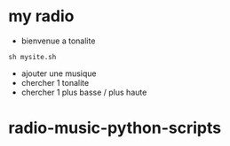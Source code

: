 # my radio


- bienvenue a tonalite
```
sh mysite.sh
```
- ajouter une musique 
- chercher 1 tonalite
- chercher 1 plus basse / plus haute
# radio-music-python-scripts
